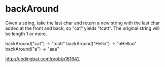 # backAround

Given a string, take the last char and return a new string with the last char added at the front and back, so "cat" yields "tcatt". The original string will be length 1 or more.

backAround("cat") → "tcatt"
backAround("Hello") → "oHelloo"
backAround("a") → "aaa"

http://codingbat.com/prob/p161642